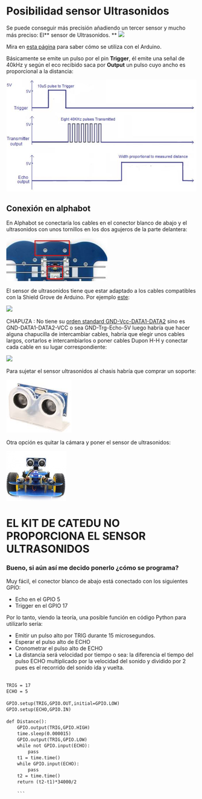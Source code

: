 # Posibilidad sensor Ultrasonidos

Se puede conseguir más precisión añadiendo un tercer sensor y mucho más preciso: El** sensor de Ultrasonidos.
**
![](https://catedu.github.io/programa-arduino-mediante-codigo/img/Captura_de_pantalla_2015-04-01_a_las_22.40.00.png)

Mira en [esta página](https://catedu.github.io/programa-arduino-mediante-codigo/sensor_de_ultrasonidos.html) para saber cómo se utiliza con el Arduino.

Básicamente se emite un pulso por el pin **Trigger**, él emite una señal de 40kHz y según el eco recibido saca por **Output** un pulso cuyo ancho es proporcional a la distancia:

![](/assets/ultrasonidos.jpg)

## Conexión en alphabot

En Alphabot se conectaría los cables en el conector blanco de abajo y el ultrasonidos con unos tornillos en los dos agujeros de la parte delantera:

![](/assets/conexionUS.jpg)

El sensor de ultrasonidos tiene que estar adaptado a los cables compatibles con la Shield Grove de Arduino. Por ejemplo [este](https://www.seeedstudio.com/Grove-Ultrasonic-Ranger-p-960.html):

![](https://statics3.seeedstudio.com/seeed/img/2016-09/kIyY21sbC6ct7JYzCWf1mAPs.jpg)

CHAPUZA : No tiene su [orden standard GND-Vcc-DATA1-DATA2](http://wiki.seeedstudio.com/Grove_System/) sino es GND-DATA1-DATA2-VCC o sea GND-Trg-Echo-5V luego habría que hacer alguna chapucilla de intercambiar cables, habría que elegir unos cables largos, cortarlos e intercambiarlos o poner cables Dupon H-H y conectar cada cable en su lugar correspondiente:

![](https://statics3.seeedstudio.com/seeed/file/2018-02/bazaar707576_img_5936a.JPG)

Para sujetar el sensor ultrasonidos al chasis habría que comprar un soporte:

![](/assets/soporteus.png)

Otra opción es quitar la cámara y poner el sensor de ultrasonidos:

![](/assets/brazous.png)

# EL KIT DE CATEDU NO PROPORCIONA EL SENSOR ULTRASONIDOS

### Bueno, si aún así me decido ponerlo ¿cómo se programa?

Muy fácil, el conector blanco de abajo está conectado con los siguientes GPIO:

* Echo en el GPIO 5
* Trigger en el GPIO 17

Por lo tanto, viendo la teoría, una posible función en código Python para utilizarlo sería:

* Emitir un pulso alto por TRIG durante 15 microsegundos.
* Esperar el pulso alto de ECHO
* Cronometrar el pulso alto de ECHO
* La distancia será velocidad por tiempo o sea: la diferencia el tiempo del pulso ECHO multiplicado por la velocidad del sonido y dividido por 2 pues es el recorrido del sonido ida y vuelta.

```cpp+lineNumbers:true

TRIG = 17
ECHO = 5

GPIO.setup(TRIG,GPIO.OUT,initial=GPIO.LOW)
GPIO.setup(ECHO,GPIO.IN)

def Distance():
    GPIO.output(TRIG,GPIO.HIGH)
    time.sleep(0.000015)
    GPIO.output(TRIG,GPIO.LOW)
    while not GPIO.input(ECHO):
        pass
    t1 = time.time()
    while GPIO.input(ECHO):
        pass
    t2 = time.time()
    return (t2-t1)*34000/2

    ```
